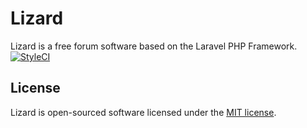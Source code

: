 # Lizard
Lizard is a free forum software based on the Laravel PHP Framework.
[![StyleCI](https://styleci.io/repos/66654509/shield)](https://styleci.io/repos/66654509)

## License

Lizard is open-sourced software licensed under the [MIT license](http://opensource.org/licenses/MIT).
